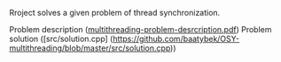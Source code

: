 Rroject solves a given problem of thread synchronization.

Problem description ([multithreading-problem-desrcription.pdf](https://github.com/baatybek/OSY-multithreading/blob/master/multithreading-problem-desrcription.pdf))
Problem solution ([src/solution.cpp] (https://github.com/baatybek/OSY-multithreading/blob/master/src/solution.cpp))